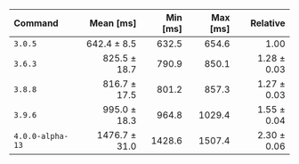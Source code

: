 | Command | Mean [ms] | Min [ms] | Max [ms] | Relative |
|:---|---:|---:|---:|---:|
| `3.0.5` | 642.4 ± 8.5 | 632.5 | 654.6 | 1.00 |
| `3.6.3` | 825.5 ± 18.7 | 790.9 | 850.1 | 1.28 ± 0.03 |
| `3.8.8` | 816.7 ± 17.5 | 801.2 | 857.3 | 1.27 ± 0.03 |
| `3.9.6` | 995.0 ± 18.3 | 964.8 | 1029.4 | 1.55 ± 0.04 |
| `4.0.0-alpha-13` | 1476.7 ± 31.0 | 1428.6 | 1507.4 | 2.30 ± 0.06 |

